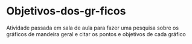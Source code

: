 # Objetivos-dos-gr-ficos
Atividade passada em sala de aula para fazer uma pesquisa sobre os gráficos de mandeira geral e citar os pontos e objetivos de cada gráfico
